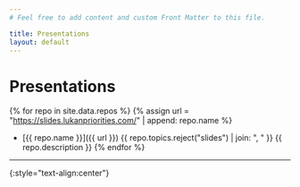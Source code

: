 ```yaml
---
# Feel free to add content and custom Front Matter to this file.

title: Presentations
layout: default
---
```


# Presentations
{% for repo in site.data.repos %}
  {% assign url = "https://slides.lukanpriorities.com/" | append: repo.name %}
- [{{ repo.name }}]({{ url }})
{{ repo.topics.reject("slides") | join: ", " }}
{{ repo.description }}
{% endfor %}

----
{:style="text-align:center"}
